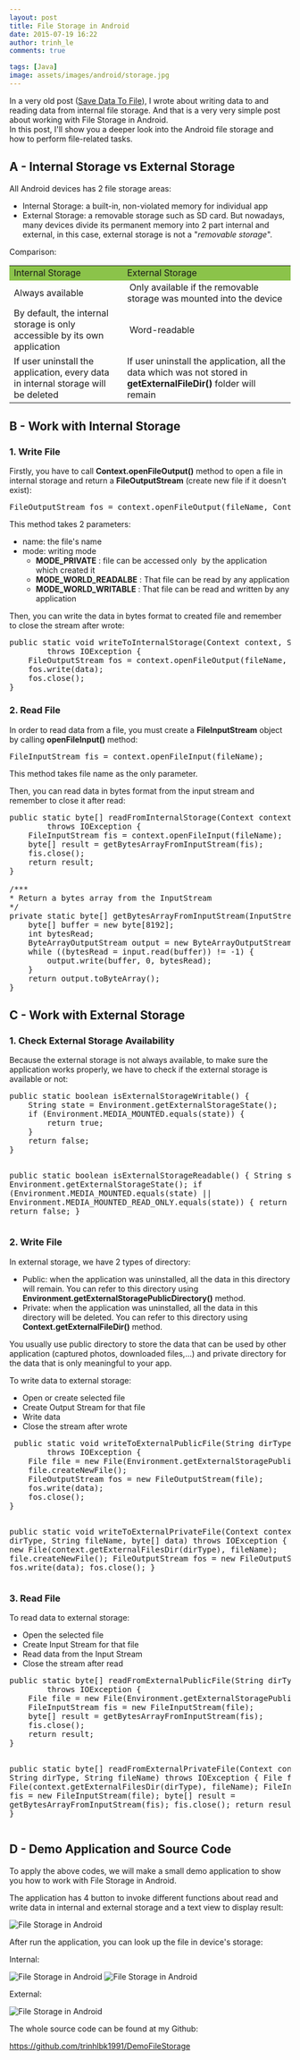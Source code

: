 ```yaml
---
layout: post
title: File Storage in Android
date: 2015-07-19 16:22
author: trinh_le
comments: true

tags: [Java]
image: assets/images/android/storage.jpg
---
```


In a very old post (<a href="http://icetea09.com/blog/2014/03/04/android-save-data-to-file/" target="_blank">Save Data To File</a>), I wrote about writing data to and reading data from internal file storage. And that is a very very simple post about working with File Storage in Android.
<br/>
In this post, I'll show you a deeper look into the Android file storage and how to perform file-related tasks.

<h2>A - Internal Storage vs External Storage</h2>
All Android devices has 2 file storage areas:
<ul>
	<li>Internal Storage: a built-in, non-violated memory for individual app</li>
	<li>External Storage: a removable storage such as SD card. But nowadays, many devices divide its permanent memory into 2 part internal and external, in this case, external storage is not a "<em>removable storage</em>".</li>
</ul>
Comparison:
<table>
<tbody>
<tr>
<td style="background-color: #8bc34a;">Internal Storage</td>
<td style="background-color: #8bc34a;">External Storage</td>
</tr>
<tr>
<td>Always available</td>
<td> Only available if the removable storage was mounted into the device</td>
</tr>
<tr>
<td>By default, the internal storage is only accessible by its own application</td>
<td> Word-readable</td>
</tr>
<tr>
<td>If user uninstall the application, every data in internal storage will be deleted</td>
<td>If user uninstall the application, all the data which was not stored in <strong>getExternalFileDir()</strong> folder will remain</td>
</tr>
</tbody>
</table>
<!--more-->
<h2>B - Work with Internal Storage</h2>
<h3>1. Write File</h3>
Firstly, you have to call <strong>Context.openFileOutput()</strong> method to open a file in internal storage and return a <strong>FileOutputStream</strong> (create new file if it doesn't exist):
<pre class="lang:default decode:true ">FileOutputStream fos = context.openFileOutput(fileName, Context.MODE_PRIVATE);</pre>
This method takes 2 parameters:
<ul>
	<li>name: the file's name</li>
	<li>mode: writing mode
<ul>
	<li><strong>MODE_PRIVATE</strong> : file can be accessed only  by the application which created it</li>
	<li><strong>MODE_WORLD_READALBE</strong> : That file can be read by any application</li>
	<li><strong>MODE_WORLD_WRITABLE</strong> : That file can be read and written by any application</li>
</ul>
</li>
</ul>
Then, you can write the data in bytes format to created file and remember to close the stream after wrote:
<pre class="lang:default decode:true ">public static void writeToInternalStorage(Context context, String fileName, byte[] data)
        throws IOException {
    FileOutputStream fos = context.openFileOutput(fileName, Context.MODE_PRIVATE);
    fos.write(data);
    fos.close();
}</pre>
<h3>2. Read File</h3>
In order to read data from a file, you must create a <strong>FileInputStream</strong> object by calling <strong>openFileInput()</strong> method:
<pre class="lang:default decode:true ">FileInputStream fis = context.openFileInput(fileName);</pre>
This method takes file name as the only parameter.

Then, you can read data in bytes format from the input stream and remember to close it after read:
<pre class="lang:default decode:true">public static byte[] readFromInternalStorage(Context context, String fileName)
        throws IOException {
    FileInputStream fis = context.openFileInput(fileName);
    byte[] result = getBytesArrayFromInputStream(fis);
    fis.close();
    return result;
}

/***
* Return a bytes array from the InputStream
*/
private static byte[] getBytesArrayFromInputStream(InputStream input) throws IOException {
    byte[] buffer = new byte[8192];
    int bytesRead;
    ByteArrayOutputStream output = new ByteArrayOutputStream();
    while ((bytesRead = input.read(buffer)) != -1) {
        output.write(buffer, 0, bytesRead);
    }
    return output.toByteArray();
}</pre>
<h2>C - Work with External Storage</h2>
<h3>1. Check External Storage Availability</h3>
Because the external storage is not always available, to make sure the application works properly, we have to check if the external storage is available or not:
<pre class="lang:default decode:true">public static boolean isExternalStorageWritable() {
    String state = Environment.getExternalStorageState();
    if (Environment.MEDIA_MOUNTED.equals(state)) {
        return true;
    }
    return false;
}

public static boolean isExternalStorageReadable() {
    String state = Environment.getExternalStorageState();
    if (Environment.MEDIA_MOUNTED.equals(state) ||
            Environment.MEDIA_MOUNTED_READ_ONLY.equals(state)) {
        return true;
    }
    return false;
}</pre>
<h3>2. Write File</h3>
In external storage, we have 2 types of directory:
<ul>
	<li>Public: when the application was uninstalled, all the data in this directory will remain. You can refer to this directory using <strong>Environment.getExternalStoragePublicDirectory()</strong> method.</li>
	<li>Private: when the application was uninstalled, all the data in this directory will be deleted. You can refer to this directory using <strong>Context.getExternalFileDir()</strong> method.</li>
</ul>
You usually use public directory to store the data that can be used by other application (captured photos, downloaded files,...) and private directory for the data that is only meaningful to your app.

To write data to external storage:
<ul>
	<li>Open or create selected file</li>
	<li>Create Output Stream for that file</li>
	<li>Write data</li>
	<li>Close the stream after wrote</li>
</ul>
<pre class="lang:default decode:true"> public static void writeToExternalPublicFile(String dirType, String fileName, byte[] data)
        throws IOException {
    File file = new File(Environment.getExternalStoragePublicDirectory(dirType), fileName);
    file.createNewFile();
    FileOutputStream fos = new FileOutputStream(file);
    fos.write(data);
    fos.close();
}

public static void writeToExternalPrivateFile(Context context, String dirType, String fileName, byte[] data)
        throws IOException {
    File file = new File(context.getExternalFilesDir(dirType), fileName);
    file.createNewFile();
    FileOutputStream fos = new FileOutputStream(file);
    fos.write(data);
    fos.close();
}</pre>
<h3>3. Read File</h3>
To read data to external storage:
<ul>
	<li>Open the selected file</li>
	<li>Create Input Stream for that file</li>
	<li>Read data from the Input Stream</li>
	<li>Close the stream after read</li>
</ul>
<pre class="lang:default decode:true">public static byte[] readFromExternalPublicFile(String dirType, String fileName)
        throws IOException {
    File file = new File(Environment.getExternalStoragePublicDirectory(dirType), fileName);
    FileInputStream fis = new FileInputStream(file);
    byte[] result = getBytesArrayFromInputStream(fis);
    fis.close();
    return result;
}

public static byte[] readFromExternalPrivateFile(Context context, String dirType, String fileName)
        throws IOException {
    File file = new File(context.getExternalFilesDir(dirType), fileName);
    FileInputStream fis = new FileInputStream(file);
    byte[] result = getBytesArrayFromInputStream(fis);
    fis.close();
    return result;
}</pre>
<h2>D - Demo Application and Source Code</h2>
To apply the above codes, we will make a small demo application to show you how to work with File Storage in Android.

The application has 4 button to invoke different functions about read and write data in internal and external storage and a text view to display result:

<img class="aligncenter" src="https://github.com/trinhlbk1991/DemoFileStorage/blob/master/images/demostorage4.PNG?raw=true" alt="File Storage in Android" />

After run the application, you can look up the file in device's storage:

Internal:

<img class="aligncenter" src="https://github.com/trinhlbk1991/DemoFileStorage/blob/master/images/demostorage2.PNG?raw=true" alt="File Storage in Android" />

<img class="aligncenter" src="https://github.com/trinhlbk1991/DemoFileStorage/blob/master/images/demostorage3.PNG?raw=true" alt="File Storage in Android" />

External:

<img class="aligncenter" src="https://github.com/trinhlbk1991/DemoFileStorage/blob/master/images/demostorage1.PNG?raw=true" alt="File Storage in Android" />

The whole source code can be found at my Github:

<a href="https://github.com/trinhlbk1991/DemoFileStorage" target="_blank">https://github.com/trinhlbk1991/DemoFileStorage</a>
